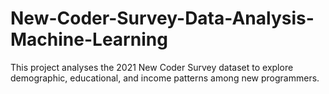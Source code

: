 # New-Coder-Survey-Data-Analysis-Machine-Learning
This project analyses the 2021 New Coder Survey dataset to explore demographic, educational, and income patterns among new programmers.
